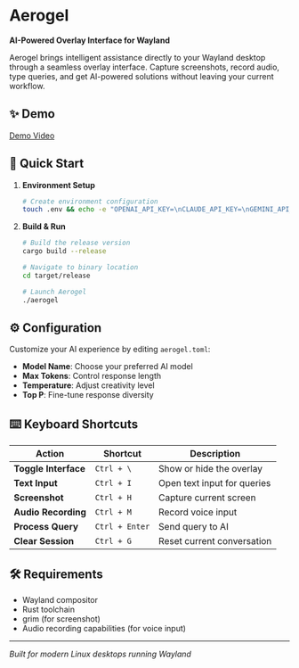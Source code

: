 # Aerogel

**AI-Powered Overlay Interface for Wayland**

Aerogel brings intelligent assistance directly to your Wayland desktop through a seamless overlay interface. Capture screenshots, record audio, type queries, and get AI-powered solutions without leaving your current workflow.

## ✨ Demo

[Demo Video](https://raw.githubusercontent.com/kamlendras/aerogel/refs/heads/main/demo/video.mp4)

## 🚀 Quick Start

1. **Environment Setup**
   ```bash
   # Create environment configuration
   touch .env && echo -e "OPENAI_API_KEY=\nCLAUDE_API_KEY=\nGEMINI_API_KEY=\nXAI_API_KEY=" > .env
   ```

2. **Build & Run**
   ```bash
   # Build the release version
   cargo build --release
   
   # Navigate to binary location
   cd target/release
   
   # Launch Aerogel
   ./aerogel
   ```

## ⚙️ Configuration

Customize your AI experience by editing `aerogel.toml`:

- **Model Name**: Choose your preferred AI model
- **Max Tokens**: Control response length
- **Temperature**: Adjust creativity level
- **Top P**: Fine-tune response diversity

## ⌨️ Keyboard Shortcuts

| Action | Shortcut | Description |
|--------|----------|-------------|
| **Toggle Interface** | `Ctrl + \` | Show or hide the overlay |
| **Text Input** | `Ctrl + I` | Open text input for queries |
| **Screenshot** | `Ctrl + H` | Capture current screen |
| **Audio Recording** | `Ctrl + M` | Record voice input |
| **Process Query** | `Ctrl + Enter` | Send query to AI |
| **Clear Session** | `Ctrl + G` | Reset current conversation |

## 🛠️ Requirements

- Wayland compositor
- Rust toolchain
- grim (for screenshot)
- Audio recording capabilities (for voice input)


---

*Built for modern Linux desktops running Wayland*

